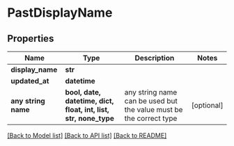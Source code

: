 # PastDisplayName


## Properties
Name | Type | Description | Notes
------------ | ------------- | ------------- | -------------
**display_name** | **str** |  | 
**updated_at** | **datetime** |  | 
**any string name** | **bool, date, datetime, dict, float, int, list, str, none_type** | any string name can be used but the value must be the correct type | [optional]

[[Back to Model list]](../README.md#documentation-for-models) [[Back to API list]](../README.md#documentation-for-api-endpoints) [[Back to README]](../README.md)


